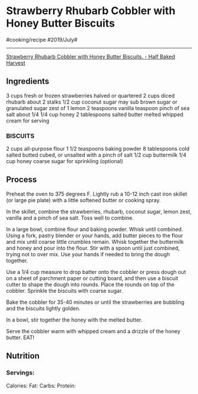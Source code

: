 # Strawberry Rhubarb Cobbler with Honey Butter Biscuits
#cooking/recipe #2019/July#
- - - -
[Strawberry Rhubarb Cobbler with Honey Butter Biscuits. - Half Baked Harvest](https://www.halfbakedharvest.com/strawberry-rhubarb-cobbler-honey-butter-biscuits/)

## Ingredients
3 cups fresh or frozen strawberries halved or quartered
2 cups diced rhubarb about 2 stalks
1/2 cup coconut sugar may sub brown sugar or granulated sugar
zest of 1 lemon
2 teaspoons vanilla
teaspoon pinch of sea salt about 1/4
1/4 cup honey
2 tablespoons salted butter melted
whipped cream for serving

### BISCUITS
2 cups all-purpose flour
1 1/2 teaspoons baking powder
8 tablespoons cold salted butted cubed, or unsalted with a pinch of salt
1/2 cup buttermilk
1/4 cup honey
coarse sugar for sprinkling (optional)

## Process
Preheat the oven to 375 degrees F. Lightly rub a 10-12 inch cast iron skillet (or large pie plate) with a little softened butter or cooking spray.

In the skillet, combine the strawberries, rhubarb, coconut sugar, lemon zest, vanilla and a pinch of sea salt. Toss well to combine.

In a large bowl, combine flour and baking powder. Whisk until combined. Using a fork, pastry blender or your hands, add butter pieces to the flour and mix until coarse little crumbles remain. Whisk together the buttermilk and honey and pour into the flour. Stir with a spoon until just combined, trying not to over mix. Use your hands if needed to bring the dough together.

Use a 1/4 cup measure to drop batter onto the cobbler or press dough out on a sheet of parchment paper or cutting board, and then use a biscuit cutter to shape the dough into rounds. Place the rounds on top of the cobbler. Sprinkle the biscuits with coarse sugar.

Bake the cobbler for 35-40 minutes or until the strawberries are bubbling and the biscuits lightly golden.

In a bowl, stir together the honey with the melted butter.

Serve the cobbler warm with whipped cream and a drizzle of the honey butter. EAT!

## Nutrition
### Servings:
Calories: 
Fat: 
Carbs: 
Protein: 